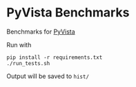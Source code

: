 # PyVista Benchmarks

Benchmarks for [PyVista](https://github.com/pyvista/pyvista)

Run with
```
pip install -r requirements.txt
./run_tests.sh
```

Output will be saved to `hist/`
